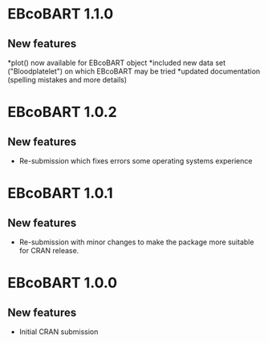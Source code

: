 # EBcoBART 1.1.0

## New features

*plot() now available for EBcoBART object
*included new data set ("Bloodplatelet") on which EBcoBART may be tried
*updated documentation (spelling mistakes and more details)

# EBcoBART 1.0.2

## New features

* Re-submission which fixes errors some operating systems experience

# EBcoBART 1.0.1

## New features

* Re-submission with minor changes to make the package more suitable for
CRAN release.

# EBcoBART 1.0.0

## New features

* Initial CRAN submission

